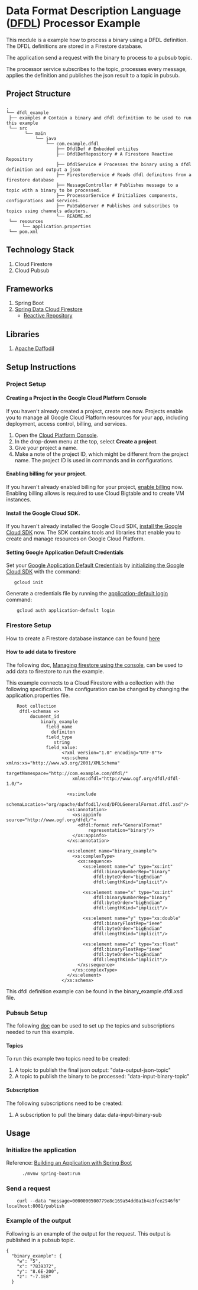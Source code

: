 # Data Format Description Language ([DFDL](https://en.wikipedia.org/wiki/Data_Format_Description_Language)) Processor Example
This module is a example how to process a binary using a DFDL definition.
The DFDL definitions are stored in a Firestore database.

The application send a request with the binary to process to a pubsub topic.

The processor service subscribes to the topic, processes every message,
applies the definition and publishes the json result to a topic in pubsub.

## Project Structure

```
.
└── dfdl_example
 ├── examples # Contain a binary and dfdl definition to be used to run this example
 └── src
       └── main
           └── java
               └── com.example.dfdl
                   ├── DfdlDef # Embedded entiites
                   ├── DfdlDefRepository # A Firestore Reactive Repository
                   ├── DfdlService # Processes the binary using a dfdl definition and output a json
                   ├── FirestoreService # Reads dfdl definitons from a firestore database
                   ├── MessageController # Publishes message to a topic with a binary to be processed.
                   ├── ProcessorService # Initializes components, configurations and services.
                   ├── PubSubServer # Publishes and subscribes to topics using channels adapters.
                   └── README.md
 └── resources
      └── application.properties
 └── pom.xml
```

## Technology Stack
1. Cloud Firestore
2. Cloud Pubsub

## Frameworks
1. Spring Boot
2. [Spring Data Cloud Firestore](https://docs.spring.io/spring-cloud-gcp/docs/current/reference/html/firestore.html)
   * [Reactive Repository](https://docs.spring.io/spring-cloud-gcp/docs/current/reference/html/firestore.html#_reactive_repositories)

## Libraries
1. [Apache Daffodil](https://daffodil.apache.org/)

## Setup Instructions
### Project Setup
#### Creating a Project in the Google Cloud Platform Console

If you haven't already created a project, create one now. Projects enable you to
manage all Google Cloud Platform resources for your app, including deployment,
access control, billing, and services.

1. Open the [Cloud Platform Console][cloud-console].
1. In the drop-down menu at the top, select **Create a project**.
1. Give your project a name.
1. Make a note of the project ID, which might be different from the project
   name. The project ID is used in commands and in configurations.

[cloud-console]: https://console.cloud.google.com/

#### Enabling billing for your project.

If you haven't already enabled billing for your project, [enable
billing][enable-billing] now.  Enabling billing allows is required to use Cloud Bigtable
and to create VM instances.

[enable-billing]: https://console.cloud.google.com/project/_/settings

#### Install the Google Cloud SDK.

If you haven't already installed the Google Cloud SDK, [install the Google
Cloud SDK][cloud-sdk] now. The SDK contains tools and libraries that enable you
to create and manage resources on Google Cloud Platform.

[cloud-sdk]: https://cloud.google.com/sdk/

#### Setting Google Application Default Credentials

Set your [Google Application Default
Credentials][application-default-credentials] by [initializing the Google Cloud
SDK][cloud-sdk-init] with the command:

```
   gcloud init
```
Generate a credentials file by running the
[application-default login](https://cloud.google.com/sdk/gcloud/reference/auth/application-default/login) command:
   
```
    gcloud auth application-default login
```

[cloud-sdk-init]: https://cloud.google.com/sdk/docs/initializing
[application-default-credentials]: https://developers.google.com/identity/protocols/application-default-credentials

### Firestore Setup
How to create a Firestore database instance can be found [here](https://cloud.google.com/firestore/docs/quickstart-servers#create_a_in_native_mode_database) 

#### How to add data to firestore
The following doc, [Managing firestore using the console](https://cloud.google.com/firestore/docs/using-console),
can be used to add data to firestore to run the example.

This example connects to a Cloud Firestore with a collection with the
following specification.
The configuration can be changed by changing the application.properties file.
```
    Root collection
     dfdl-schemas =>
         document_id
             binary_example
               field_name
                 definiton
               field_type
                  string
               field_value:    
                     <?xml version="1.0" encoding="UTF-8"?>
                     <xs:schema xmlns:xs="http://www.w3.org/2001/XMLSchema"
                         targetNamespace="http://com.example.com/dfdl/"
                         xmlns:dfdl="http://www.ogf.org/dfdl/dfdl-1.0/">
                     
                       <xs:include
                           schemaLocation="org/apache/daffodil/xsd/DFDLGeneralFormat.dfdl.xsd"/>
                       <xs:annotation>
                         <xs:appinfo source="http://www.ogf.org/dfdl/">
                           <dfdl:format ref="GeneralFormat"
                               representation="binary"/>
                         </xs:appinfo>
                       </xs:annotation>
                     
                       <xs:element name="binary_example">
                         <xs:complexType>
                           <xs:sequence>
                             <xs:element name="w" type="xs:int"
                                 dfdl:binaryNumberRep="binary"
                                 dfdl:byteOrder="bigEndian"
                                 dfdl:lengthKind="implicit"/>
                     
                             <xs:element name="x" type="xs:int"
                                 dfdl:binaryNumberRep="binary"
                                 dfdl:byteOrder="bigEndian"
                                 dfdl:lengthKind="implicit"/>
                     
                             <xs:element name="y" type="xs:double"
                                 dfdl:binaryFloatRep="ieee"
                                 dfdl:byteOrder="bigEndian"
                                 dfdl:lengthKind="implicit"/>
                     
                             <xs:element name="z" type="xs:float"
                                 dfdl:binaryFloatRep="ieee"
                                 dfdl:byteOrder="bigEndian"
                                 dfdl:lengthKind="implicit"/>
                           </xs:sequence>
                         </xs:complexType>
                       </xs:element>
                     </xs:schema>
```
This dfdl definition example can be found in the binary_example.dfdl.xsd file.

### Pubsub Setup
The following [doc](https://cloud.google.com/pubsub/docs/quickstart-console)
can be used to set up the topics and subscriptions needed to run this example.

#### Topics
To run this example two topics need to be created:
1. A topic to publish the final json output: "data-output-json-topic"
2. A topic to publish the binary to be processed: "data-input-binary-topic"

#### Subscription
The following subscriptions need to be created:
1. A subscription to pull the binary data: data-input-binary-sub

## Usage
### Initialize the application
Reference: [Building an Application with Spring Boot](https://spring.io/guides/gs/spring-boot/)
```
      ./mvnw spring-boot:run
```
### Send a request
```
    curl --data "message=0000000500779e8c169a54dd0a1b4a3fce2946f6" localhost:8081/publish
```
### Example of the output
Following is an example of the output for the request. 
This output is published in a pubsub topic.
```
{
  "binary_example": {
    "w": "5",
    "x": "7839372",
    "y": "8.6E-200",
    "z": "-7.1E8"
  }


```